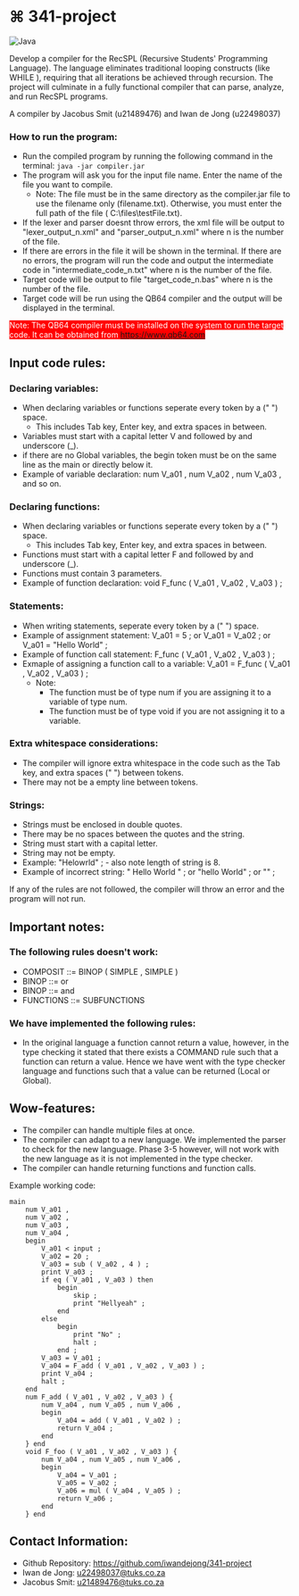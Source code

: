 # ⌘ 341-project

![Java](https://img.shields.io/badge/java-%23ED8B00.svg?style=for-the-badge&logo=openjdk&logoColor=white)

Develop a compiler for the RecSPL (Recursive Students' Programming Language). The language eliminates traditional looping constructs (like WHILE ), requiring that all iterations be achieved through recursion. The project will culminate in a fully functional compiler that can parse, analyze, and run RecSPL programs.

A compiler by Jacobus Smit (u21489476) and Iwan de Jong (u22498037)

### How to run the program:
- Run the compiled program by running the following command in the terminal: ``` java -jar compiler.jar ```
- The program will ask you for the input file name. Enter the name of the file you want to compile. 
  - Note: The file must be in the same directory as the compiler.jar file to use the filename only (filename.txt). Otherwise, you must enter the full path of the file ( C:\files\testFile.txt).
- If the lexer and parser doesnt throw errors, the xml file will be output to "lexer_output_n.xml" and "parser_output_n.xml" where n is the number of the file.
- If there are errors in the file it will be shown in the terminal. If there are no errors, the program will run the code and output the intermediate code in "intermediate_code_n.txt" where n is the number of the file.
- Target code will be output to file "target_code_n.bas" where n is the number of the file.
- Target code will be run using the QB64 compiler and the output will be displayed in the terminal.

<span style="background-color: #FF0000; color: #FFF">Note: The QB64 compiler must be installed on the system to run the target code. It can be obtained from https://www.qb64.com</span>

## Input code rules: 
### Declaring variables:
- When declaring variables or functions seperate every token by a (" ") space.
    - This includes Tab key, Enter key, and extra spaces in between. 
- Variables must start with a capital letter V and followed by and underscore (_).
- if there are no Global variables, the begin token must be on the same line as the main or directly below it.
- Example of variable declaration: num V_a01 , num V_a02 , num      V_a03 , and so on.

### Declaring functions:
- When declaring variables or functions seperate every token by a (" ") space.
    - This includes Tab key, Enter key, and extra spaces in between.
- Functions must start with a capital letter F and followed by and underscore (_).
- Functions must contain 3 parameters.
- Example of function declaration: void F_func ( V_a01 , V_a02 , V_a03 ) ;

### Statements:
- When writing statements, seperate every token by a (" ") space.
- Example of assignment statement: V_a01 = 5 ; or V_a01 = V_a02 ; or V_a01 = "Hello World" ;
- Example of function call statement: F_func ( V_a01 , V_a02 , V_a03 ) ;
- Exmaple of assigning a function call to a variable: V_a01 = F_func ( V_a01 , V_a02 , V_a03 ) ;
    - Note: 
        - The function must be of type num if you are assigning it to a variable of type num. 
        - The function must be of type void if you are not assigning it to a variable.

### Extra whitespace considerations:
- The compiler will ignore extra whitespace in the code such as the Tab key, and extra spaces (" ") between tokens.
- There may not be a empty line between tokens. 

### Strings:
- Strings must be enclosed in double quotes. 
- There may be no spaces between the quotes and the string. 
- String must start with a capital letter.
- String may not be empty.
- Example: "Helowrld" ; - also note length of string is 8.
- Example of incorrect string: " Hello World " ; or "hello World" ; or "" ;


If any of the rules are not followed, the compiler will throw an error and the program will not run.

## Important notes:
### The following rules **doesn't** work:
- COMPOSIT ::= BINOP ( SIMPLE , SIMPLE )
- BINOP ::= or
- BINOP ::= and
- FUNCTIONS ::= SUBFUNCTIONS
### We have implemented the following rules:
- In the original language a function cannot return a value, however, in the type checking it stated that there exists a COMMAND rule such that a function can return a value. Hence we have went with the type checker language and functions such that a value can be returned (Local or Global).

## Wow-features:
- The compiler can handle multiple files at once.
- The compiler can adapt to a new language. We implemented the parser to check for the new language. Phase 3-5 however, will not work with the new language as it is not implemented in the type checker.
- The compiler can handle returning functions and function calls.


Example working code:
```
main
    num V_a01 ,
    num V_a02 ,
    num V_a03 ,
    num V_a04 ,
    begin
        V_a01 < input ;
        V_a02 = 20 ;
        V_a03 = sub ( V_a02 , 4 ) ;
        print V_a03 ;
        if eq ( V_a01 , V_a03 ) then
            begin
                skip ;
                print "Hellyeah" ;
            end
        else
            begin
                print "No" ;
                halt ;
            end ;
        V_a03 = V_a01 ;
        V_a04 = F_add ( V_a01 , V_a02 , V_a03 ) ;
        print V_a04 ;
        halt ;
    end
    num F_add ( V_a01 , V_a02 , V_a03 ) {
        num V_a04 , num V_a05 , num V_a06 ,
        begin
            V_a04 = add ( V_a01 , V_a02 ) ;
            return V_a04 ;
        end
    } end
    void F_foo ( V_a01 , V_a02 , V_a03 ) {
        num V_a04 , num V_a05 , num V_a06 ,
        begin
            V_a04 = V_a01 ;
            V_a05 = V_a02 ;
            V_a06 = mul ( V_a04 , V_a05 ) ;
            return V_a06 ;
        end
    } end
```

## Contact Information:
- Github Repository: https://github.com/iwandejong/341-project
- Iwan de Jong: u22498037@tuks.co.za
- Jacobus Smit: u21489476@tuks.co.za

